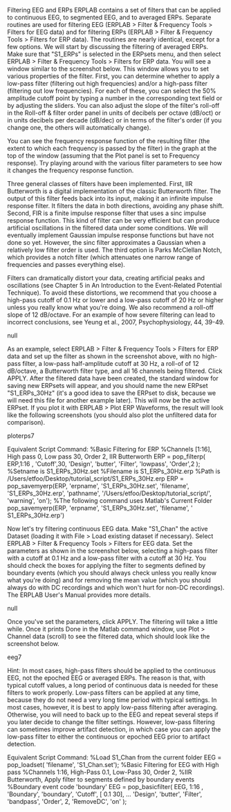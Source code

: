 Filtering EEG and ERPs
ERPLAB contains a set of filters that can be applied to continuous EEG, to segmented EEG, and to averaged ERPs.  Separate routines are used for filtering EEG (ERPLAB > Filter & Frequency Tools >  Filters for EEG data) and for filtering ERPs (ERPLAB > Filter & Frequency Tools > Filters for ERP data).  The routines are nearly identical, except for a few options.  We will start by discussing the filtering of averaged ERPs.  Make sure that "S1_ERPs" is selected in the ERPsets menu, and then select ERPLAB > Filter & Frequency Tools > Filters for ERP data. You will see a window similar to the screenshot below.  This window allows you to set various properties of the filter.  First, you can determine whether to apply a low-pass filter (filtering out high frequencies) and/or a high-pass filter (filtering out low frequencies).  For each of these, you can select the 50% amplitude cutoff point by typing a number in the corresponding text field or by adjusting the sliders.  You can also adjust the slope of the filter's roll-off in the Roll-off & filter order panel in units of decibels per octave (dB/oct) or in units decibels per decade (dB/dec) or in terms of the filter's order (if you change one, the others will automatically change).

You can see the frequency response function of the resulting filter (the extent to which each frequency is passed by the filter) in the graph at the top of the window (assuming that the Plot panel is set to Frequency response).  Try playing around with the various filter parameters to see how it changes the frequency response function.

Three general classes of filters have been implemented.  First, IIR Butterworth is a digital implementation of the classic Butterworth filter.  The output of this filter feeds back into its input, making it an infinite impulse response filter.  It filters the data in both directions, avoiding any phase shift.  Second, FIR is a finite impulse response filter that uses a sinc impulse response function.  This kind of filter can be very efficient but can produce artificial oscillations in the filtered data under some conditions.  We will eventually implement Gaussian impulse response functions but have not done so yet.  However, the sinc filter approximates a Gaussian when a relatively low filter order is used.  The third option is Parks McClellan Notch, which provides a notch filter (which attenuates one narrow range of frequencies and passes everything else).

Filters can dramatically distort your data, creating artificial peaks and oscillations (see Chapter 5 in An Introduction to the Event-Related Potential Technique).  To avoid these distortions, we recommend that you choose a high-pass cutoff of 0.1 Hz or lower and a low-pass cutoff of 20 Hz or higher unless you really know what you're doing.  We also recommend a roll-off slope of 12 dB/octave.  For an example of how severe filtering can lead to incorrect conclusions, see Yeung et al., 2007, Psychophysiology, 44, 39-49.

null

As an example, select ERPLAB > Filter & Frequency Tools > Filters for ERP data and set up the filter as shown in the screenshot above, with no high-pass filter, a low-pass half-amplitude cutoff at 30 Hz, a roll-of of 12 dB/octave, a Butterworth filter type, and all 16 channels being filtered.  Click APPLY.  After the filtered data have been created, the standard window for saving new ERPsets will appear, and you should name the new ERPset "S1_ERPs_30Hz" (it's a good idea to save the ERPset to disk, because we will need this file for another example later).  This will now be the active ERPset.  If you plot it with ERPLAB > Plot ERP Waveforms, the result will look like the following screenshots (you should also plot the unfiltered data for comparison).

ploterps7

Equivalent Script Command: %Basic Filtering for ERP
%Channels [1:16], High pass 0, Low pass 30, Order 2, IIR Butterworth
ERP = pop_filterp( ERP,1:16 , 'Cutoff',30, 'Design', 'butter', 'Filter', 'lowpass', 'Order',2 );
%Setname is S1_ERPs_30Hz.set
%Filename is S1_ERPs_30Hz.erp
%Path is /Users/etfoo/Desktop/tutorial_script/S1_ERPs_30Hz.erp
ERP = pop_savemyerp(ERP, 
'erpname', 
'S1_ERPs_30Hz.set', 
'filename',
 'S1_ERPs_30Hz.erp', 
'pathname',
 '/Users/etfoo/Desktop/tutorial_script/',
 'warning',
 'on');
%The following command uses Matlab's Current Folder pop_savemyerp(ERP, 'erpname', 'S1_ERPs_30Hz.set', 'filename', ' S1_ERPs_30Hz.erp')
 

Now let's try filtering continuous EEG data.  Make "S1_Chan" the active Dataset (loading it with File > Load existing dataset if necessary).  Select ERPLAB > Filter & Frequency Tools > Filters for EEG data.  Set the parameters as shown in the screenshot below, selecting a high-pass filter with a cutoff at 0.1 Hz and a low-pass filter with a cutoff at 30 Hz.  You should check the boxes for applying the filter to segments defined by boundary events (which you should always check unless you really know what you're doing) and for removing the mean value (which you should always do with DC recordings and which won't hurt for non-DC recordings).  The ERPLAB User's Manual provides more details.

null

Once you've set the parameters, click APPLY.  The filtering will take a little while. Once it prints Done in the Matlab command window, use Plot > Channel data (scroll) to see the filtered data, which should look like the screenshot below.

eeg7

Hint: In most cases, high-pass filters should be applied to the continuous EEG, not the epoched EEG or averaged ERPs.  The reason is that, with typical cutoff values, a long period of continuous data is needed for these filters to work properly.  Low-pass filters can be applied at any time, because they do not need a very long time period with typical settings.  In most cases, however, it is best to apply low-pass filtering after averaging.  Otherwise, you will need to back up to the EEG and repeat several steps if you later decide to change the filter settings.  However, low-pass filtering can sometimes improve artifact detection, in which case you can apply the low-pass filter to either the continuous or epoched EEG prior to artifact detection.

 

Equivalent Script Command: %Load S1_Chan from the current folder
EEG = pop_loadset( 'filename', 'S1_Chan.set');
%Basic Filtering for EEG with High pass
%Channels 1:16, High-Pass 0.1, Low-Pass 30, Order 2,
%IIR Butterworth, Apply filter to segments defined by boundary events
%Boundary event code 'boundary'
EEG  = pop_basicfilter( EEG,  1:16 , 'Boundary', 'boundary', 'Cutoff', [ 0.1 30], ...
'Design', 'butter', 'Filter', 'bandpass', 'Order',  2, 'RemoveDC', 'on' );
 